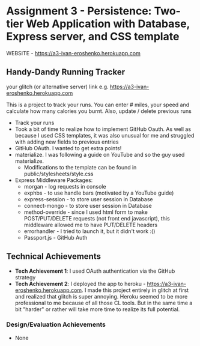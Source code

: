 Assignment 3 - Persistence: Two-tier Web Application with Database, Express server, and CSS template
===

WEBSITE - https://a3-ivan-eroshenko.herokuapp.com

## Handy-Dandy Running Tracker

your glitch (or alternative server) link e.g. https://a3-ivan-eroshenko.herokuapp.com

This is a project to track your runs. You can enter # miles, your speed and calculate how many calories you burnt. Also, update / delete previous runs

- Track your runs
- Took a bit of time to realize how to implement GitHub Oauth. As well as because I used CSS templates, it was also unusual for me and struggled with adding new fields to previous entries
- GitHub OAuth. I wanted to get extra points!
- materialize. I was following a guide on YouTube and so the guy used materialize.
  - Modifications to the template can be found in public/stylesheets/style.css
- Express Middleware Packages:
  - morgan - log requests in console
  - exphbs - to use handle bars (motivated by a YouTube guide)
  - express-session - to store user session in Database
  - connect-mongo - to store user session in Database
  - method-override - since I used html form to make POST/PUT/DELETE requests (not front end javascript), this middleware allowed me to have PUT/DELETE headers
  - errorhandler - I tried to launch it, but it didn't work :()
  - Passport.js - GitHub Auth

## Technical Achievements
- **Tech Achievement 1**: I used OAuth authentication via the GitHub strategy
- **Tech Achievement 2**: I deployed the app to heroku - https://a3-ivan-eroshenko.herokuapp.com. I made this project entirely in glitch at first and realized that glitch is super annoying. Heroku seemed to be more professional to me because of all those CL tools. But in the same time a bit "harder" or rather will take more time to realize its full potential.

### Design/Evaluation Achievements
- None
